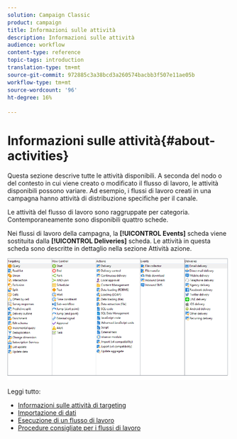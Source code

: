```yaml
---
solution: Campaign Classic
product: campaign
title: Informazioni sulle attività
description: Informazioni sulle attività
audience: workflow
content-type: reference
topic-tags: introduction
translation-type: tm+mt
source-git-commit: 972885c3a38bcd3a260574bacbb3f507e11ae05b
workflow-type: tm+mt
source-wordcount: '96'
ht-degree: 16%

---
```



# Informazioni sulle attività{#about-activities}

Questa sezione descrive tutte le attività disponibili. A seconda del nodo o del contesto in cui viene creato o modificato il flusso di lavoro, le attività disponibili possono variare. Ad esempio, i flussi di lavoro creati in una campagna hanno attività di distribuzione specifiche per il canale.

Le attività del flusso di lavoro sono raggruppate per categoria. Contemporaneamente sono disponibili quattro schede.

Nei flussi di lavoro della campagna, la **[!UICONTROL Events]** scheda viene sostituita dalla **[!UICONTROL Deliveries]** scheda. Le attività in questa scheda sono descritte in dettaglio nella sezione Attività [](../../workflow/using/about-action-activities.md) azione.

![](assets/wf-activity-tabs.png)

Leggi tutto:

* [Informazioni sulle attività di targeting](../../workflow/using/about-targeting-activities.md)
* [Importazione di dati](../../workflow/using/importing-data.md)
* [Esecuzione di un flusso di lavoro](../../workflow/using/starting-a-workflow.md)
* [Procedure consigliate per i flussi di lavoro](../../workflow/using/workflow-best-practices.md)
